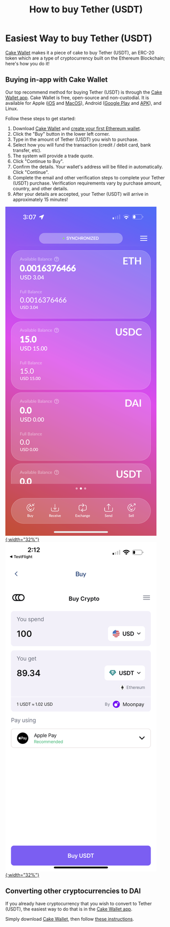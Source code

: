 ﻿---
title: "How to buy Tether (USDT)"
parent: Tutorials

---

# Easiest Way to buy Tether (USDT)

[Cake Wallet](https://cakewallet.com) makes it a piece of cake to buy Tether (USDT), an ERC-20 token which are a type of cryptocurrency built on the Ethereum Blockchain; here's how you do it!

## Buying in-app with Cake Wallet

Our top recommend method for buying Tether (USDT) is through the [Cake Wallet app](https://cakewallet.com). Cake Wallet is free, open-source and non-custodial. It is available for Apple ([iOS](https://apps.apple.com/us/app/cake-wallet-for-xmr-monero/id1334702542) and [MacOS](https://apps.apple.com/us/app/cake-wallet-for-xmr-monero/id1334702542)), Android ([Google Play](https://play.google.com/store/apps/details?id=com.cakewallet.cake_wallet) and [APK](https://github.com/cake-tech/cake_wallet/releases)), and Linux.

Follow these steps to get started:

1. Download [Cake Wallet](https://cakewallet.com) and [create your first Ethereum wallet](https://guides.cakewallet.com/docs/basic-features/create-first-wallet/).
2. Click the "Buy" button in the lower left corner.
3. Type in the amount of Tether (USDT) you wish to purchase.
4. Select how you will fund the transaction (credit / debit card, bank transfer, etc).
5. The system will provide a trade quote.
6. Click "Continue to Buy".
7. Confirm the details. Your wallet's address will be filled in automatically. Click "Continue".
8. Complete the email and other verification steps to complete your Tether (USDT) purchase. Verification requirements vary by purchase amount, country, and other details.
10. After your details are accepted, your Tether (USDT) will arrive in approximately 15 minutes!

[![Cake Wallet ETH home screen](/images/ETH_MainScreen.PNG){:width="32%"}](/images/ETH_MainScreen.PNG)
[![Buy USDT screen](/images/USDT_BuyScreen.PNG){:width="32%"}](/images/USDT_BuyScreen.PNG)



## Converting other cryptocurrencies to DAI

If you already have cryptocurrency that you wish to convert to Tether (USDT), the easiest way to do that is in the [Cake Wallet app](https://cakewallet.com).

Simply download [Cake Wallet](https://cakewallet.com), then follow [these instructions](https://guides.cakewallet.com/docs/basic-features/exchange/).
